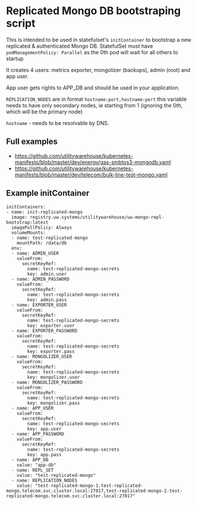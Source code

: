# Replicated Mongo DB bootstraping script

This is intended to be used in statefulset's `initContainer` to bootstrap a new replicated & authenticated Mongo DB.
StatefulSet must have `podManagementPolicy: Parallel` as the 0th pod will wait for all others to startup

It creates 4 users: metrics exporter, mongolizer (backups), admin (root) and app user.

App user gets rights to APP_DB and should be used in your application.


`REPLICATION_NODES` are in format `hostname:port,hostname:port`
this variable needs to have only secondary nodes, ie starting from 1 (ignoring the 0th, which will be the primary node)

`hostname` - needs to be resolvable by DNS.

## Full examples

- https://github.com/utilitywarehouse/kubernetes-manifests/blob/master/dev/energy/gas-smbtos3-mongodb.yaml
- https://github.com/utilitywarehouse/kubernetes-manifests/blob/master/dev/telecom/bulk-line-test-mongo.yaml

## Example initContainer
```
initContainers:
- name: init-replicated-mongo
  image: registry.uw.systems/utilitywarehouse/uw-mongo-repl-bootstrap:latest
  imagePullPolicy: Always
  volumeMounts:
  - name: test-replicated-mongo
    mountPath: /data/db
  env:
  - name: ADMIN_USER
    valueFrom:
      secretKeyRef:
        name: test-replicated-mongo-secrets
        key: admin.user
  - name: ADMIN_PASSWORD
    valueFrom:
      secretKeyRef:
        name: test-replicated-mongo-secrets
        key: admin.pass
  - name: EXPORTER_USER
    valueFrom:
      secretKeyRef:
        name: test-replicated-mongo-secrets
        key: exporter.user
  - name: EXPORTER_PASSWORD
    valueFrom:
      secretKeyRef:
        name: test-replicated-mongo-secrets
        key: exporter.pass
  - name: MONGOLIZER_USER
    valueFrom:
      secretKeyRef:
        name: test-replicated-mongo-secrets
        key: mongolizer.user
  - name: MONGOLIZER_PASSWORD
    valueFrom:
      secretKeyRef:
        name: test-replicated-mongo-secrets
        key: mongolizer.pass
  - name: APP_USER
    valueFrom:
      secretKeyRef:
        name: test-replicated-mongo-secrets
        key: app.user
  - name: APP_PASSWORD
    valueFrom:
      secretKeyRef:
        name: test-replicated-mongo-secrets
        key: app.pass
  - name: APP_DB
    value: "app-db"
  - name: REPL_SET
    value: "test-replicated-mongo"
  - name: REPLICATION_NODES
    value: "test-replicated-mongo-1.test-replicated-mongo.telecom.svc.cluster.local:27017,test-replicated-mongo-2.test-replicated-mongo.telecom.svc.cluster.local:27017"

```
